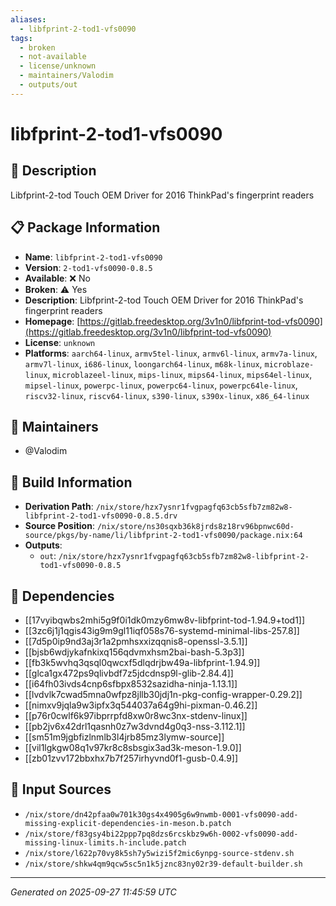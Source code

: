 ```yaml
---
aliases:
  - libfprint-2-tod1-vfs0090
tags:
  - broken
  - not-available
  - license/unknown
  - maintainers/Valodim
  - outputs/out
---
```


# libfprint-2-tod1-vfs0090

## 📝 Description

Libfprint-2-tod Touch OEM Driver for 2016 ThinkPad's fingerprint readers

## 📋 Package Information

- **Name**: `libfprint-2-tod1-vfs0090`
- **Version**: `2-tod1-vfs0090-0.8.5`
- **Available**: ❌ No
- **Broken**: ⚠️ Yes
- **Description**: Libfprint-2-tod Touch OEM Driver for 2016 ThinkPad's fingerprint readers
- **Homepage**: [https://gitlab.freedesktop.org/3v1n0/libfprint-tod-vfs0090](https://gitlab.freedesktop.org/3v1n0/libfprint-tod-vfs0090)
- **License**: `unknown`
- **Platforms**: `aarch64-linux`, `armv5tel-linux`, `armv6l-linux`, `armv7a-linux`, `armv7l-linux`, `i686-linux`, `loongarch64-linux`, `m68k-linux`, `microblaze-linux`, `microblazeel-linux`, `mips-linux`, `mips64-linux`, `mips64el-linux`, `mipsel-linux`, `powerpc-linux`, `powerpc64-linux`, `powerpc64le-linux`, `riscv32-linux`, `riscv64-linux`, `s390-linux`, `s390x-linux`, `x86_64-linux`
## 👥 Maintainers

- @Valodim


## 🔧 Build Information

- **Derivation Path**: `/nix/store/hzx7ysnr1fvgpagfq63cb5sfb7zm82w8-libfprint-2-tod1-vfs0090-0.8.5.drv`
- **Source Position**: `/nix/store/ns30sqxb36k8jrds8z18rv96bpnwc60d-source/pkgs/by-name/li/libfprint-2-tod1-vfs0090/package.nix:64`
- **Outputs**:
  - `out`:  `/nix/store/hzx7ysnr1fvgpagfq63cb5sfb7zm82w8-libfprint-2-tod1-vfs0090-0.8.5`

## 🔗 Dependencies

- [[17vyibqwbs2mhi5g9f0i1dk0mzy6mw8v-libfprint-tod-1.94.9+tod1]]
- [[3zc6j1j1qgis43ig9m9gl11iqf058s76-systemd-minimal-libs-257.8]]
- [[7d5p0ip9nd3aj3r1a2pmhsxxizqqnis8-openssl-3.5.1]]
- [[bjsb6wdjykafnkixq156qdvmxhsm2bai-bash-5.3p3]]
- [[fb3k5wvhq3qsql0qwcxf5dlqdrjbw49a-libfprint-1.94.9]]
- [[glca1gx472ps9qlivbdf7z5jdcdnsp9l-glib-2.84.4]]
- [[i64fh03ivds4cnp6sfbpx8532sazidha-ninja-1.13.1]]
- [[lvdvlk7cwad5mna0wfpz8jllb30jdj1n-pkg-config-wrapper-0.29.2]]
- [[nimxv9jqla9w3ipfx3q544037a64g9hi-pixman-0.46.2]]
- [[p76r0cwlf6k97ibprrpfd8xw0r8wc3nx-stdenv-linux]]
- [[pb2jv6x42drl1qasnh0z7w3dvnd4g0q3-nss-3.112.1]]
- [[sm51m9jgbfizlnmlb3l4jrb85mz3lymw-source]]
- [[vil1lgkgw08q1v97kr8c8sbsgix3ad3k-meson-1.9.0]]
- [[zb01zvv172bbxhx7b7f257irhyvnd0f1-gusb-0.4.9]]

## 📁 Input Sources

- `/nix/store/dn42pfaa0w701k30gs4x4905g6w9nwmb-0001-vfs0090-add-missing-explicit-dependencies-in-meson.b.patch`
- `/nix/store/f83gsy4bi22ppp7pq8dzs6rcskbz9w6h-0002-vfs0090-add-missing-linux-limits.h-include.patch`
- `/nix/store/l622p70vy8k5sh7y5wizi5f2mic6ynpg-source-stdenv.sh`
- `/nix/store/shkw4qm9qcw5sc5n1k5jznc83ny02r39-default-builder.sh`

---
*Generated on 2025-09-27 11:45:59 UTC*
